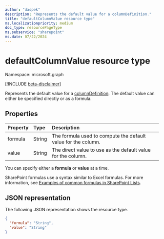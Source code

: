 ```yaml
---
author: "daspek"
description: "Represents the default value for a columnDefinition."
title: "defaultColumnValue resource type"
ms.localizationpriority: medium
doc_type: resourcePageType
ms.subservice: "sharepoint"
ms.date: 07/22/2024
---
```


# defaultColumnValue resource type

Namespace: microsoft.graph

[!INCLUDE [beta-disclaimer](../../includes/beta-disclaimer.md)]

Represents the default value for a [columnDefinition](columndefinition.md). The default value can either be specified directly or as a formula.

## Properties

| Property    | Type   | Description                                                    |
| :---------- | :----- | :------------------------------------------------------------- |
| formula     | String | The formula used to compute the default value for the column.  |
| value       | String | The direct value to use as the default value for the column.   |

You can specify either a **formula** or **value** at a time.

SharePoint formulas use a syntax similar to Excel formulas. For more information, see [Examples of common formulas in SharePoint Lists](https://support.microsoft.com/office/examples-of-common-formulas-in-lists-d81f5f21-2b4e-45ce-b170-bf7ebf6988b3).

## JSON representation

The following JSON representation shows the resource type.

<!-- { "blockType": "resource", "@type": "microsoft.graph.defaultColumnValue" } -->

```json
{
  "formula": "String",
  "value": "String"
}
```

<!--
{
  "type": "#page.annotation",
  "description": "",
  "keywords": "",
  "section": "documentation",
  "tocPath": "Resources/DefaultColumnValue",
  "suppressions": []
}
-->

